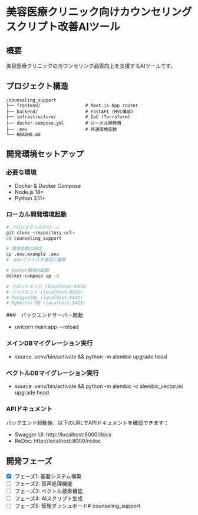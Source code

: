 # 美容医療クリニック向けカウンセリングスクリプト改善AIツール

## 概要
美容医療クリニックのカウンセリング品質向上を支援するAIツールです。

## プロジェクト構造
```
/counseling_support
├── frontend/                 # Next.js App router
├── backend/                  # FastAPI (MVC構成)
├── infrastructure/           # IaC (Terraform)
├── docker-compose.yml        # ローカル開発用
├── .env                      # 共通環境変数
└── README.md
```

## 開発環境セットアップ

### 必要な環境
- Docker & Docker Compose
- Node.js 18+
- Python 3.11+

### ローカル開発環境起動
```bash
# プロジェクトのクローン
git clone <repository-url>
cd counseling_support

# 環境変数の設定
cp .env.example .env
# .envファイルを適切に編集

# Docker環境の起動
docker-compose up -d

# フロントエンド (localhost:3000)
# バックエンド (localhost:8000)
# PostgreSQL (localhost:5432)
# PgVector DB (localhost:5433)
```

###　バックエンドサーバー起動
- uvicorn main:app --reload

### メインDBマイグレーション実行
- source .venv/bin/activate && python -m alembic upgrade head

### ベクトルDBマイグレーション実行
- source .venv/bin/activate && python -m alembic -c alembic_vector.ini upgrade head

### APIドキュメント
バックエンド起動後、以下のURLでAPIドキュメントを確認できます：
- Swagger UI: http://localhost:8000/docs
- ReDoc: http://localhost:8000/redoc

## 開発フェーズ
- [x] フェーズ1: 基盤システム構築
- [ ] フェーズ2: 音声処理機能
- [ ] フェーズ3: ベクトル検索機能
- [ ] フェーズ4: AIスクリプト生成
- [ ] フェーズ5: 管理ダッシュボード# counseling_support
